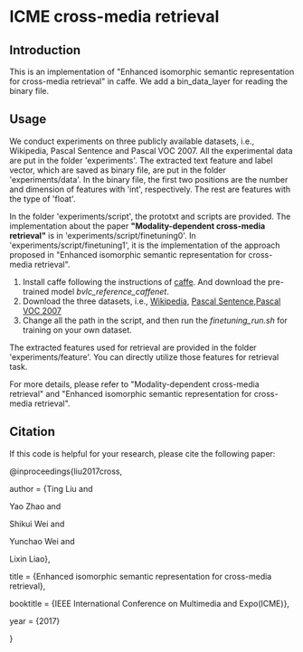 # ICME cross-media retrieval

## Introduction

This is an implementation of "Enhanced isomorphic semantic representation for cross-media retrieval" in caffe. We add a bin_data_layer for reading the binary file.  

## Usage

We conduct experiments on three publicly available datasets, i.e., Wikipedia, Pascal Sentence and Pascal VOC 2007. All the experimental data are put in the folder 'experiments'. The extracted text feature and label vector, which are saved as binary file, are put in the folder 'experiments/data'. In the binary file, the first two positions are the number and dimension of features with 'int', respectively. The rest are features with the type of 'float'.

In the folder 'experiments/script', the prototxt and scripts are provided. The implementation about the paper **"Modality-dependent cross-media retrieval"** is in 'experiments/script/finetuning0'. In 'experiments/script/finetuning1', it is the implementation of the approach proposed in "Enhanced isomorphic semantic representation for cross-media retrieval".   

1. Install caffe following the instructions of [caffe](https://github.com/BVLC/caffe). And download the pre-trained model *bvlc_reference_caffenet*.
2. Download the three datasets, i.e., [Wikipedia](http://www.svcl.ucsd.edu/projects/crossmodal/), [Pascal Sentence](http://vision.cs.uiuc.edu/pascal-sentences/),[Pascal VOC 2007](http://host.robots.ox.ac.uk/pascal/VOC/voc2007/index.html)
3. Change all the path in the script, and then run the *finetuning_run.sh* for training on your own dataset.

The extracted features used for retrieval are provided in the folder 'experiments/feature'. You can directly utilize those features for retrieval task.

For more details, please refer to "Modality-dependent cross-media retrieval" and "Enhanced isomorphic semantic representation for cross-media retrieval".

## Citation

If this code is helpful for your research, please cite the following paper:

@inproceedings{liu2017cross,

  author = {Ting Liu and
  
  Yao Zhao and
            
  Shikui Wei and
            
  Yunchao Wei and
            
  Lixin Liao},
            
  title = {Enhanced isomorphic semantic representation for cross-media retrieval},
  
  booktitle = {IEEE International Conference on Multimedia and Expo(ICME)},
  
  year = {2017}
  
}
